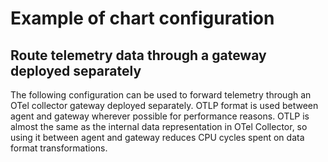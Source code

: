 # Example of chart configuration

## Route telemetry data through a gateway deployed separately

The following configuration can be used to forward telemetry through an OTel
collector gateway deployed separately.
OTLP format is used between agent and gateway wherever possible for performance
reasons. OTLP is almost the same as the internal data representation in OTel
Collector, so using it between agent and gateway reduces CPU cycles spent on
data format transformations.
